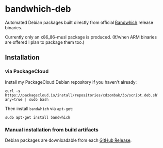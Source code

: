 # bandwhich-deb

Automated Debian packages built directly from official [Bandwhich](https://github.com/imsnif/bandwhich) release binaries.

Currently only an x86_86-musl package is produced. (If/when ARM binaries are offered I plan to package them too.)

## Installation

### via PackageCloud

Install my PackageCloud Debian repository if you haven't already:
```shell
curl -s https://packagecloud.io/install/repositories/cdzombak/3p/script.deb.sh?any=true | sudo bash
```

Then install `bandwhich` via `apt-get`:
```shell
sudo apt-get install bandwhich
```

### Manual installation from build artifacts

Debian packages are downloadable from each [GitHub Release](https://github.com/cdzombak/bandwhich-deb/releases).
